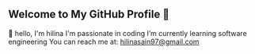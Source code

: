 ## Welcome to My GitHub Profile 👋
👋 hello, I'm hilina
I'm passionate in coding 
I’m currently learning software engineering
You can reach me at: hilinasain97@gmail.com
